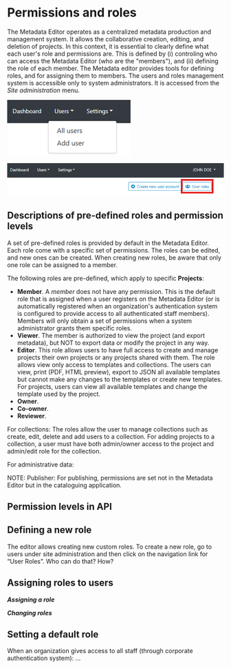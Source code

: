 # Permissions and roles

The Metadata Editor operates as a centralized metadata production and management system. It allows the collaborative creation, editing, and deletion of projects. In this context, it is essential to clearly define what each user's role and permissions are. This is defined by (i) controling who can access the Metadata Editor (who are the "members"), and (ii) defining the role of each member. The Metadata editor provides tools for defining roles, and for assigning them to members. The users and roles management system is accessible only to system administrators. It is accessed from the *Site administration* menu.

![image](https://github.com/mah0001/metadata-editor-docs-v2/blob/main/img/ME_UG_v1-0-0_permission_users_menu_settings.png)

![image](https://github.com/mah0001/metadata-editor-docs-v2/blob/main/img/ME_UG_v1-0-0_permission_users_roles_button.png)

## Descriptions of pre-defined roles and permission levels

A set of pre-defined roles is provided by default in the Metadata Editor. Each role come with a specific set of permissions. The roles can be edited, and new ones can be created. When creating new roles, be aware that only one role can be assigned to a member.

The following roles are pre-defined, which apply to specific **Projects**:
- **Member**. A *member* does not have any permission. This is the default role that is assigned when a user registers on the Metadata Editor (or is automatically registered when an organization's authentication system is configured to provide access to all authenticated staff members). Members will only obtain a set of permissions when a system administrator grants them specific roles. 
- **Viewer**. The member is authorized to view the project (and export metadata), but NOT to export data or modify the project in any way. 
- **Editor**. This role allows users to have full access to create and manage projects their own projects or any projects shared with them. The role allows view only access to templates and collections. The users can view, print (PDF, HTML preview), export to JSON all available templates but cannot make any changes to the templates or create new templates. For projects, users can view all available templates and change the template used by the project. 
- **Owner**. 
- **Co-owner**. 
- **Reviewer**. 

For collections: The roles allow the user to manage collections such as create, edit, delete and add users to a collection. For adding projects to a collection, a user must have both admin/owner access to the project and admin/edit role for the collection. 

For administrative data:

NOTE: Publisher: For publishing, permissions are set not in the Metadata Editor but in the cataloguing application.

## Permission levels in API



## Defining a new role

The editor allows creating new custom roles. To create a new role, go to users under site administration and then click on the navigation link for “User Roles”. 
Who can do that? How?


## Assigning roles to users

***Assigning a role***

***Changing roles***



## Setting a default role

When an organization gives access to all staff (through corporate authentication system): ...



